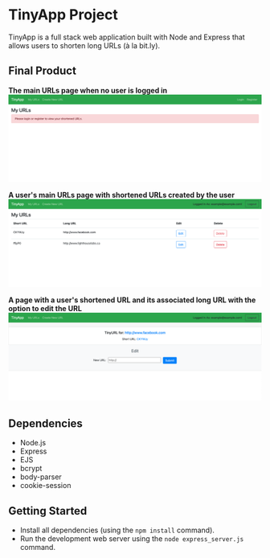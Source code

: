 # TinyApp Project

TinyApp is a full stack web application built with Node and Express that allows users to shorten long URLs (à la bit.ly).

## Final Product

**The main URLs page when no user is logged in**
!["Screenshot of the main URLs page when no user is logged in"](https://github.com/jjwlee94/tinyapp/blob/master/docs/main-url-page.png)

**A user's main URLs page with shortened URLs created by the user**
!["Screenshot of a user's main URLs page with shortened URLs created by the user"](https://github.com/jjwlee94/tinyapp/blob/master/docs/user-url-page.png)

**A page with a user's shortened URL and its associated long URL with the option to edit the URL**
!["Screenshot a user's shortened URL and its associated long URL with the option to edit the URL"](https://github.com/jjwlee94/tinyapp/blob/master/docs/edit-urls-page.png)

## Dependencies

- Node.js
- Express
- EJS
- bcrypt
- body-parser
- cookie-session

## Getting Started

- Install all dependencies (using the `npm install` command).
- Run the development web server using the `node express_server.js` command.
